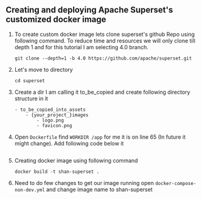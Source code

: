 ## Creating and deploying Apache Superset's customized docker image 

1. To create custom docker image lets clone superset's github Repo using following command. To reduce   time and resources we will only clone till depth 1 and for this tutorial I am selecting 4.0 branch.


    ```
    git clone --depth=1 -b 4.0 https://github.com/apache/superset.git
    ```

2. Let's move to directory 
    ```
    cd superset
    ```
3. Create a dir I am calling it to_be_copied and create following directory structure in it
    ```
    - to_be_copied_into_assets
        - {your_project_}images
            - logo.png
            - favicon.png  
    ```

4. Open `Dockerfile` find `WORKDIR /app` for me it is on line 65 (In future it might change). Add following code below it
    ```

    ```

5. Creating docker image using following command
    ```
    docker build -t shan-superset .
    ```

3. Need to do few changes to get our image running open `docker-compose-non-dev.yml` 
    and change image name to shan-superset